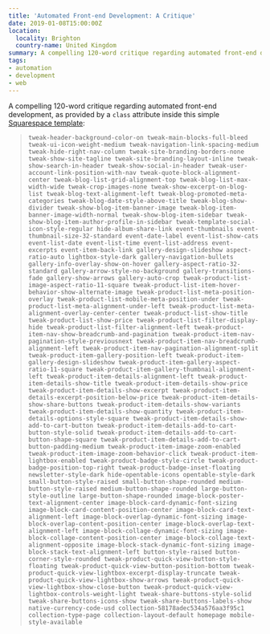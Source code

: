 ```yaml
---
title: 'Automated Front-end Development: A Critique'
date: 2019-01-08T15:00:00Z
location:
  locality: Brighton
  country-name: United Kingdom
summary: A compelling 120-word critique regarding automated front-end development, as provided by a `class` attribute.
tags:
- automation
- development
- web
---
```

A compelling 120-word critique regarding automated front-end development, as provided by a `class` attribute inside this simple [Squarespace template][1]:

> `tweak-header-background-color-on tweak-main-blocks-full-bleed tweak-ui-icon-weight-medium tweak-navigation-link-spacing-medium tweak-hide-right-nav-column tweak-site-branding-borders-none tweak-show-site-tagline tweak-site-branding-layout-inline tweak-show-search-in-header tweak-show-social-in-header tweak-user-account-link-position-with-nav tweak-quote-block-alignment-center tweak-blog-list-grid-alignment-top tweak-blog-list-max-width-wide tweak-crop-images-none tweak-show-excerpt-on-blog-list tweak-blog-text-alignment-left tweak-blog-promoted-meta-categories tweak-blog-date-style-above-title tweak-blog-show-divider tweak-show-blog-item-banner-image tweak-blog-item-banner-image-width-normal tweak-show-blog-item-sidebar tweak-show-blog-item-author-profile-in-sidebar tweak-template-social-icon-style-regular hide-album-share-link event-thumbnails event-thumbnail-size-32-standard event-date-label event-list-show-cats event-list-date event-list-time event-list-address event-excerpts event-item-back-link gallery-design-slideshow aspect-ratio-auto lightbox-style-dark gallery-navigation-bullets gallery-info-overlay-show-on-hover gallery-aspect-ratio-32-standard gallery-arrow-style-no-background gallery-transitions-fade gallery-show-arrows gallery-auto-crop tweak-product-list-image-aspect-ratio-11-square tweak-product-list-item-hover-behavior-show-alternate-image tweak-product-list-meta-position-overlay tweak-product-list-mobile-meta-position-under tweak-product-list-meta-alignment-under-left tweak-product-list-meta-alignment-overlay-center-center tweak-product-list-show-title tweak-product-list-show-price tweak-product-list-filter-display-hide tweak-product-list-filter-alignment-left tweak-product-item-nav-show-breadcrumb-and-pagination tweak-product-item-nav-pagination-style-previousnext tweak-product-item-nav-breadcrumb-alignment-left tweak-product-item-nav-pagination-alignment-split tweak-product-item-gallery-position-left tweak-product-item-gallery-design-slideshow tweak-product-item-gallery-aspect-ratio-11-square tweak-product-item-gallery-thumbnail-alignment-left tweak-product-item-details-alignment-left tweak-product-item-details-show-title tweak-product-item-details-show-price tweak-product-item-details-show-excerpt tweak-product-item-details-excerpt-position-below-price tweak-product-item-details-show-share-buttons tweak-product-item-details-show-variants tweak-product-item-details-show-quantity tweak-product-item-details-options-style-square tweak-product-item-details-show-add-to-cart-button tweak-product-item-details-add-to-cart-button-style-solid tweak-product-item-details-add-to-cart-button-shape-square tweak-product-item-details-add-to-cart-button-padding-medium tweak-product-item-image-zoom-enabled tweak-product-item-image-zoom-behavior-click tweak-product-item-lightbox-enabled tweak-product-badge-style-circle tweak-product-badge-position-top-right tweak-product-badge-inset-floating newsletter-style-dark hide-opentable-icons opentable-style-dark small-button-style-raised small-button-shape-rounded medium-button-style-raised medium-button-shape-rounded large-button-style-outline large-button-shape-rounded image-block-poster-text-alignment-center image-block-card-dynamic-font-sizing image-block-card-content-position-center image-block-card-text-alignment-left image-block-overlap-dynamic-font-sizing image-block-overlap-content-position-center image-block-overlap-text-alignment-left image-block-collage-dynamic-font-sizing image-block-collage-content-position-center image-block-collage-text-alignment-opposite image-block-stack-dynamic-font-sizing image-block-stack-text-alignment-left button-style-raised button-corner-style-rounded tweak-product-quick-view-button-style-floating tweak-product-quick-view-button-position-bottom tweak-product-quick-view-lightbox-excerpt-display-truncate tweak-product-quick-view-lightbox-show-arrows tweak-product-quick-view-lightbox-show-close-button tweak-product-quick-view-lightbox-controls-weight-light tweak-share-buttons-style-solid tweak-share-buttons-icons-show tweak-share-buttons-labels-show native-currency-code-usd collection-58178adec534a576aa3f95c1 collection-type-page collection-layout-default homepage mobile-style-available`

[1]: https://ready-demo.squarespace.com
